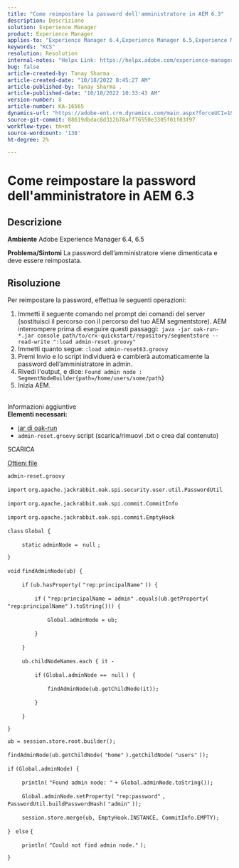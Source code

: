 ```yaml
---
title: "Come reimpostare la password dell'amministratore in AEM 6.3"
description: Descrizione
solution: Experience Manager
product: Experience Manager
applies-to: "Experience Manager 6.4,Experience Manager 6.5,Experience Manager"
keywords: "KCS"
resolution: Resolution
internal-notes: "Helpx Link: https://helpx.adobe.com/experience-manager/kb/How-to-reset-the-admin-password-in-AEM-6-3.html"
bug: false
article-created-by: Tanay Sharma .
article-created-date: "10/18/2022 8:45:27 AM"
article-published-by: Tanay Sharma .
article-published-date: "10/18/2022 10:33:43 AM"
version-number: 8
article-number: KA-16565
dynamics-url: "https://adobe-ent.crm.dynamics.com/main.aspx?forceUCI=1&pagetype=entityrecord&etn=knowledgearticle&id=411f6c34-c14e-ed11-bba2-0022480868ff"
source-git-commit: 88619dbdac8d312b78aff76550e3305f01f03f97
workflow-type: tm+mt
source-wordcount: '138'
ht-degree: 2%

---
```


# Come reimpostare la password dell&#39;amministratore in AEM 6.3

## Descrizione

<b>Ambiente</b>
Adobe Experience Manager 6.4, 6.5


<b>Problema/Sintomi</b>
La password dell’amministratore viene dimenticata e deve essere reimpostata.


## Risoluzione


Per reimpostare la password, effettua le seguenti operazioni:

1. Immetti il seguente comando nel prompt dei comandi del server (sostituisci il percorso con il percorso del tuo AEM segmentstore)<b>. </b>AEM interrompere prima di eseguire questi passaggi:` java -jar oak-run-*.jar console path/to/crx-quickstart/repository/segmentstore --read-write ":load admin-reset.groovy"`
2. Immetti quanto segue: `:load admin-reset63.groovy`
3. Premi Invio e lo script individuerà e cambierà automaticamente la password dell’amministratore in admin.
4. Rivedi l&#39;output, e dice: `Found admin node : SegmentNodeBuilder{path=/home/users/some/path}`
5. Inizia AEM.

<br>Informazioni aggiuntive<br>
<b>Elementi necessari:</b>

- [jar di oak-run](http://repo1.maven.org/maven2/org/apache/jackrabbit/oak-run/)
- `admin-reset.groovy` script (scarica/rimuovi .txt o crea dal contenuto)


SCARICA

[Ottieni file](https://helpx.adobe.com/content/dam/help/en/experience-manager/kb/How-to-reset-the-admin-password-in-AEM-6-3/_jcr_content/main-pars/download_section/download-1/admin-reset_groovy.txt "admin-reset.groovy.txt")

`admin-reset.groovy`



`import` `org.apache.jackrabbit.oak.spi.security.user.util.PasswordUtil`

`import` `org.apache.jackrabbit.oak.spi.commit.CommitInfo`

`import` `org.apache.jackrabbit.oak.spi.commit.EmptyHook`



`class` `Global {`

`    ` `static` `adminNode = ` `null` `;`

`}`



`void` `findAdminNode(ub) {`

`    ` `if` `(ub.hasProperty(` `"rep:principalName"` `)) {`

`        ` `if` `(` `"rep:principalName = admin"` `.equals(ub.getProperty(` `"rep:principalName"` `).toString())) {`

`            ` `Global.adminNode = ub;`

`        ` `}`

`    ` `}`

`    ` `ub.childNodeNames.each { it -`

`        ` `if` `(Global.adminNode == ` `null` `) {`

`            ` `findAdminNode(ub.getChildNode(it));`

`        ` `}`

`    ` `}`

`}`



`ub = session.store.root.builder();`

`findAdminNode(ub.getChildNode(` `"home"` `).getChildNode(` `"users"` `));`



`if` `(Global.adminNode) {`

`    ` `println(` `"Found admin node: "` `+ Global.adminNode.toString());`

`    ` `Global.adminNode.setProperty(` `"rep:password"` `, PasswordUtil.buildPasswordHash(` `"admin"` `));`

`    ` `session.store.merge(ub, EmptyHook.INSTANCE, CommitInfo.EMPTY);`

`} ` `else` `{`

`    ` `println(` `"Could not find admin node."` `);`

`}`
